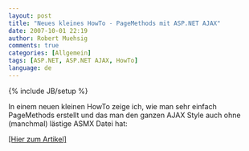 ```yaml
---
layout: post
title: "Neues kleines HowTo - PageMethods mit ASP.NET AJAX"
date: 2007-10-01 22:19
author: Robert Muehsig
comments: true
categories: [Allgemein]
tags: [ASP.NET, ASP.NET AJAX, HowTo]
language: de
---
```

{% include JB/setup %}
<p>In einem neuen kleinen HowTo zeige ich, wie man sehr einfach PageMethods erstellt und das man den ganzen AJAX Style auch ohne (manchmal) lästige ASMX Datei hat: </p> <p><a href="{{BASE_PATH}}/artikel/howto-microsoft-aspnet-ajax-pagemethods-webmethoden-aufrufen-ohne-asmx-datein/">[Hier zum Artikel]</a></p>
